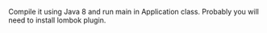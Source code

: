Compile it using Java 8 and run main in Application class.
Probably you will need to install lombok plugin.

